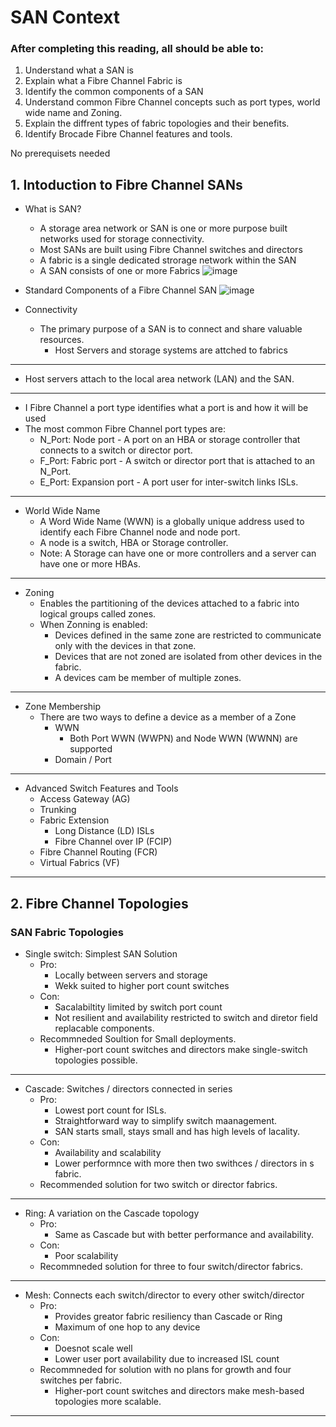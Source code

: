 # SAN Context 
  ### After completing this reading, all should be able to:
  1. Understand what a SAN is
  2. Explain what a Fibre Channel Fabric is
  3. Identify the common components of a SAN
  4. Understand common Fibre Channel concepts such as port types, world wide name and Zoning.
  5. Explain the diffrent types of fabric topologies and their benefits.
  6. Identify Brocade Fibre Channel features and tools.

No prerequisets needed

## 1. Intoduction to Fibre Channel SANs

* What is SAN?
  - A storage area network or SAN is one or more purpose built networks used for storage connectivity.
  - Most SANs are built using Fibre Channel switches and directors
  - A fabric is a single dedicated strorage network within the SAN
  - A SAN consists of one or more Fabrics
    ![image](https://github.com/user-attachments/assets/3a5c958d-f64a-47f2-9da5-1c90c6029f2e)

* Standard Components of a Fibre Channel SAN
    ![image](https://github.com/user-attachments/assets/b23bca62-9cc1-4edf-a00c-f80c374ea024)

* Connectivity
  - The primary purpose of a SAN is to connect and share valuable resources.
    -  Host Servers and storage systems are attched to fabrics
--------
  - Host servers attach to the local area network (LAN) and the SAN.
--------
  - I Fibre Channel a port type identifies what a port is and how it will be used
  - The most common Fibre Channel port types are:
    - N_Port: Node port - A port on an HBA or storage controller that connects to a switch or director port.
    - F_Port: Fabric port - A switch or director port that is attached to an N_Port.
    - E_Port: Expansion port - A port user for inter-switch links ISLs.
--------

* World Wide Name
  - A Word Wide Name (WWN) is a globally unique address used to identify each Fibre Channel node and node port.
  - A node is a switch, HBA or Storage controller. 
  - Note: A Storage can have one or more controllers and a server can have one or more HBAs.

-------

* Zoning
  - Enables the partitioning of the devices attached to a fabric into logical groups called zones.
  - When Zonning is enabled:
    -  Devices defined in the same zone are restricted to communicate only with the devices in that zone.
    -  Devices that are not zoned are isolated from other devices in the fabric.
    -  A devices cam be member of multiple zones.
-------------
* Zone Membership
  - There are two ways to define a device as a member of a Zone
      - WWN
          - Both Port WWN (WWPN) and Node WWN (WWNN) are supported
      - Domain / Port
------------
* Advanced Switch Features and Tools
  - Access Gateway (AG)
  - Trunking
  - Fabric Extension
      - Long Distance (LD) ISLs
      - Fibre Channel over IP (FCIP)
  - Fibre Channel Routing (FCR)
  - Virtual Fabrics (VF)
----------

## 2. Fibre Channel Topologies
  ### SAN Fabric Topologies
  * Single switch: Simplest SAN Solution
    - Pro:
        - Locally between servers and storage
        - Wekk suited to higher port count switches
    - Con:
        - Sacalabiltity limited by switch port count
        - Not resilient and availability restricted to switch and diretor field replacable components.
    - Recommneded Soultion for Small deployments.
        - Higher-port count switches and directors make single-switch topologies possible.
--------
  * Cascade: Switches / directors connected in series
    - Pro:
        - Lowest port count for ISLs.
        - Straightforward way to simplify switch maanagement.
        - SAN starts small, stays small and has high levels of lacality.
    - Con:
        - Availability and scalability
        - Lower performnce with more then two swithces / directors in s fabric.
    - Recommended solution for two switch or director fabrics.

---------------
  * Ring: A variation on the Cascade topology
    - Pro:
        - Same as Cascade but with better performance and availability.
    - Con:
        - Poor scalability
    - Recommneded solution for three to four switch/director fabrics.
-----
  * Mesh: Connects each switch/director to every other switch/director
    - Pro:
        - Provides greator fabric resiliency than Cascade or Ring
        - Maximum of one hop to any device
    - Con:
        - Doesnot scale well
        - Lower user port availability due to increased ISL count
    - Recommneded for solution with no plans for growth and four switches per fabric.
        - Higher-port count switches and directors make mesh-based topologies more scalable.

--------------



      
